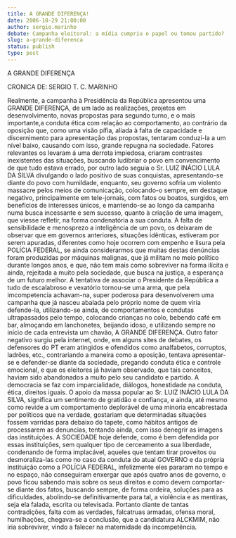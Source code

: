 ```yaml
---
title: A GRANDE DIFERENÇA!
date: 2006-10-29 21:00:00
author: sergio.marinho
debate: Campanha eleitoral: a mídia cumpriu o papel ou tomou partido?
slug: a-grande-diferenca
status: publish 
type: post
---
```


A GRANDE DIFERENÇA
 
CRONICA DE: SERGIO T. C. MARINHO
 
Realmente, a campanha à Presidência da República apresentou uma GRANDE DIFERENÇA, de um lado as realizações, projetos em desenvolvimento, novas propostas para segundo turno, e o mais importante,a conduta ética com relação ao comportamento, ao contrário da oposição que, como uma visão pífia, aliada à falta de capacidade e discernimento para apresentação das propostas, tentaram conduzi-la a um nível baixo, causando com isso, grande repugna na sociedade. 
Fatores relevantes os levaram á uma derrota impiedosa, criaram contrastes inexistentes das situações, buscando ludibriar o povo em convencimento de que tudo estava errado, por outro lado seguia o Sr. LUIZ INÁCIO LULA DA SILVA divulgando o lado positivo de suas conquistas, apresentando-se diante do povo com humildade, enquanto, seu governo sofria um violento massacre pelos meios de comunicação, colocando-o sempre, em destaque negativo, principalmente em tele-jornais, com fatos ou boatos, surgidos, em benefícios de interesses únicos, e mantendo-se ao longo da campanha numa busca incessante e sem sucesso, quanto à criação de uma imagem, que viesse refletir, na forma condenatória a sua conduta.
A falta de sensibilidade e menosprezo a inteligência de um povo, os deixaram de observar que em governos anteriores, situações idênticas, estiveram por serem apuradas, diferentes como hoje ocorrem com empenho e lisura pela POLÍCIA FEDERAL, se ainda considerarmos que muitas destas denúncias foram produzidas por máquinas malignas, que já militam no meio político durante longos anos, e que, não tem mais como sobreviver na forma ilícita e ainda, rejeitada a muito pela sociedade, que busca na justiça, a esperança de um futuro melhor. 
A tentativa de associar o Presidente da República a tudo de escalabroso e vexatório tornou-se uma arma, que pela imcompetencia achavam-na, super poderosa para desenvolverem uma campanha que já nasceu abalada pelo próprio nome de quem viria defende-la, utilizando-se ainda, de comportamentos e condutas ultrapassados pelo tempo, colocando crianças no colo, bebendo café em bar, almoçando em lanchonetes, beijando idoso, e utilizando sempre no início de cada entrevista um chavão, A GRANDE DIFERENÇA.
Outro fator negativo surgiu pela internet, onde, em alguns sites de debates, os defensores do PT eram atingidos e ofendidos como analfabetos, corruptos, ladrões, etc., contrariando a maneira como a oposição, tentava apresentar-se e defender-se diante da sociedade, pregando conduta ética e controle emocional, e que os eleitores já haviam observado, que tais conceitos, haviam sido abandonados a muito pelo seu candidato e partido.
A democracia se faz com imparcialidade, diálogos, honestidade na conduta, ética, direitos iguais. O apoio da massa popular ao Sr. LUIZ INÁCIO LULA DA SILVA, significa um sentimento de gratidão e confiança, e ainda, até mesmo como revide a um comportamento deplorável de uma minoria encabrestada por políticos que na verdade, gostariam que determinadas situações fossem varridas para debaixo do tapete, como hábitos antigos de processarem as denuncias, tentando ainda, com isso denegrir as imagens das instituições. 
A SOCIEDADE hoje defende, como é bem defendida por essas instituições, sem qualquer tipo de cerceamento a sua liberdade, condenando de forma implacável, aqueles que tentam tirar proveitos ou desmoraliza-las como no caso da conduta do atual GOVERNO e da própria instituição como a POLÍCIA FEDERAL, infelizmente eles pararam no tempo e no espaço, não conseguiram enxergar que após quatro anos de governo, o povo ficou sabendo mais sobre os seus direitos e como devem comportar-se diante dos fatos, buscando sempre, de forma ordeira, soluções para as dificuldades, abolindo-se definitivamente para tal, a violência e as mentiras, seja ela falada, escrita ou televisada.
Portanto diante de tantas contradições, falta com as verdades, falcatruas armadas, ofensa moral, humilhações, chegava-se a conclusão, que a candidatura ALCKMIM, não iria sobreviver, vindo a falecer na maternidade da incompetência.
